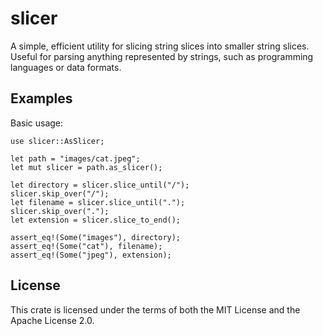 # slicer

A simple, efficient utility for slicing string slices into smaller string 
slices. Useful for parsing anything represented by strings, such as
programming languages or data formats.

## Examples

Basic usage:

```
use slicer::AsSlicer;

let path = "images/cat.jpeg";
let mut slicer = path.as_slicer();

let directory = slicer.slice_until("/");
slicer.skip_over("/");
let filename = slicer.slice_until(".");
slicer.skip_over(".");
let extension = slicer.slice_to_end();

assert_eq!(Some("images"), directory);
assert_eq!(Some("cat"), filename);
assert_eq!(Some("jpeg"), extension);
```

## License

This crate is licensed under the terms of both the MIT License and the Apache License 2.0.